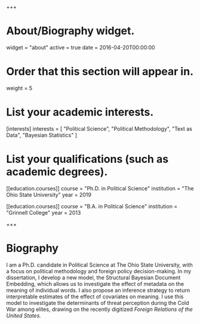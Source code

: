 +++
# About/Biography widget.
widget = "about"
active = true
date = 2016-04-20T00:00:00

# Order that this section will appear in.
weight = 5

# List your academic interests.
[interests]
  interests = [
    "Political Science",
    "Political Methodology",
    "Text as Data",
    "Bayesian Statistics"
  ]

# List your qualifications (such as academic degrees).
[[education.courses]]
  course = "Ph.D. in Political Science"
  institution = "The Ohio State University"
  year = 2019


[[education.courses]]
  course = "B.A. in Political Science"
  institution = "Grinnell College"
  year = 2013
 
+++

# Biography

I am a Ph.D. candidate in Political Science at The Ohio State University, with a focus on political methodology and foreign policy decision-making. In my dissertation, I develop a new model, the Structural Bayesian Document Embedding, which allows us to investigate the effect of metadata on the meaning of individual words. I also propose an inference strategy to return interpretable estimates of the effect of covariates on meaning. I use this model to investigate the determinants of threat perception during the Cold War among elites, drawing on the recently digitized *Foreign Relations of the United States.*
